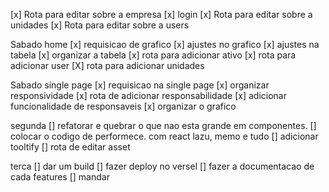 
[x] Rota para editar sobre a empresa
[x] login
[x] Rota para editar sobre a unidades
[x] Rota para editar sobre a users

Sabado
home
[x] requisicao de grafico
[x] ajustes no grafico
[x] ajustes na tabela
[x] organizar a tabela
[x] rota para adicionar ativo
[x] rota para adicionar user
[X] rota para adicionar unidades

Sabado
single page
[x] requisicao na single page
[x] organizar responsividade
[x] rota de adicionar responsabilidade
[x] adicionar funcionalidade de responsaveis
[x] organizar o grafico 







segunda
[] refatorar e quebrar o que nao esta grande em componentes.
[] colocar o codigo de performece. com react lazu, memo e tudo
[] adicionar tooltify
[] rota de editar asset

terca
[] dar um build
[] fazer deploy no versel
[] fazer a documentacao de cada features
[] mandar
   